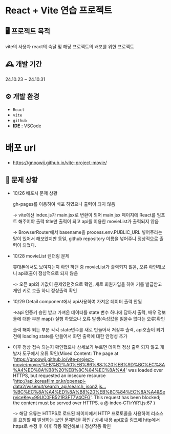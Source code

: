 # React + Vite 연습 프로젝트

## 🖥️ 프로젝트 목적
vite의 사용과 react의 숙달 및 해당 프로젝트의 배포를 위한 프로젝트

## 🕰️ 개발 기간
24.10.23 ~ 24.10.31

## ⚙️ 개발 환경
- `React` 
- `vite`
- `github`
- **IDE** : VSCode

# 배포 url
- https://gnoowij.github.io/vite-project-movie/

## 📌 문제 상황
 - 10/26 배포시 문제 상황
   
   gh-pages를 이용하여 배포 하였으나 출력이 되지 않음
   
   -> vite에선 index.js가 main.jsx로 변환이 되어 main.jsx 페이지에 React를 임포트 해주어야 출력
   title만 출력이 되고 api를 이용한 movieList가 출력되지 않음
   
   -> BrowserRouter에서 basename을 process.env.PUBLIC_URL 넣어주라는 말이 있어서 해보았지만 동일,
       github repository 이름을 넣어주니 정상적으로 출력이 되었다.
   
- 10/28 movieList 렌더링 문제
   
  휴대폰에서도 보여지는지 확인 하던 중 movieList가 출력되지 않음, 오류 확인해보니 api호출이 정상적으로 되지 않음
  
  -> 오픈 api의 키값이 문제였던것으로 확인, 새로 회원가입을 하여 키를 발급받고 개인 키로 호출 하니 정상출력 확인

- 10/29 Detail component에서 api사용하여 가져온 데이터 출력 안됨
 
  ->api 인증키 승인 받고 가져온 데이터를 state 변수 하나에 담아서 출력, 배우 정보들에 대한 부분 map() 실행 하였으나 오류 발생(속성값을 읽을수 없다는 오류)확인
  
    출력 해야 되는 부분 각각 state변수를 새로 만들어서 저장후 출력, api호출이 되기 전에 loading state를 만들어서 화면 출력에 대한 안정성 추가

- 이후 정상 접속 되는지 확인했으나 상세보기 누르면 데이터 정상 출력 되지 않고 개발자 도구에서 오류 확인(Mixed Content: The page at 'https://gnoowij.github.io/vite-project-movie/movie/%EB%B2%A0%EB%86%88:%20%EB%9D%BC%EC%8A%A4%ED%8A%B8%20%EB%8C%84%EC%8A%A4' was loaded over HTTPS, but requested an insecure resource 'http://api.koreafilm.or.kr/openapi-data2/wisenut/search_api/search_json2.js…%BC%EC%8A%A4%ED%8A%B8%20%EB%8C%84%EC%8A%A4&ServiceKey=99UC0FB521R3FT7V4CFG'. This request has been blocked; the content must be served over HTTPS.
a	@	index-CTIrYiR1.js:67 )

  -> 해당 오류는 HTTPS로 로드된 페이지에서 HTTP 프로토콜을 사용하여 리소스를 요청할 때 발생하는 보안 문제임을 확인 / 상세 내용 api호출 링크에 http에서 https로 수정 후 이후 작동 확인해보니 정상작동 확인
